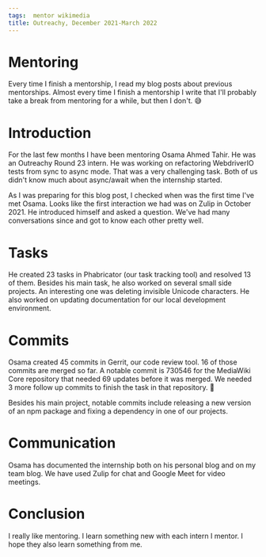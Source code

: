 ```yaml
---
tags:  mentor wikimedia
title: Outreachy, December 2021-March 2022
---
```

# Mentoring

Every time I finish a mentorship, I read my blog posts about previous mentorships. Almost every time I finish a mentorship I write that I'll probably take a break from mentoring for a while, but then I don't. 😅

# Introduction

For the last few months I have been mentoring Osama Ahmed Tahir. He was an Outreachy Round 23 intern. He was working on refactoring WebdriverIO tests from sync to async mode. That was a very challenging task. Both of us didn't know much about async/await when the internship started.

As I was preparing for this blog post, I checked when was the first time I've met Osama. Looks like the first interaction we had was on Zulip in October 2021. He introduced himself and asked a question. We've had many conversations since and got to know each other pretty well.

# Tasks

He created 23 tasks in Phabricator (our task tracking tool) and resolved 13 of them. Besides his main task, he also worked on several small side projects. An interesting one was deleting invisible Unicode characters. He also worked on updating documentation for our local development environment.

# Commits

Osama created 45 commits in Gerrit, our code review tool. 16 of those commits are merged so far. A notable commit is 730546 for the MediaWiki Core repository that needed 69 updates before it was merged. We needed 3 more follow up commits to finish the task in that repository. 😬

Besides his main project, notable commits include releasing a new version of an npm package and fixing a dependency in one of our projects.

# Communication

Osama has documented the internship both on his personal blog and on my team blog. We have used Zulip for chat and Google Meet for video meetings.

# Conclusion

I really like mentoring. I learn something new with each intern I mentor. I hope they also learn something from me.

